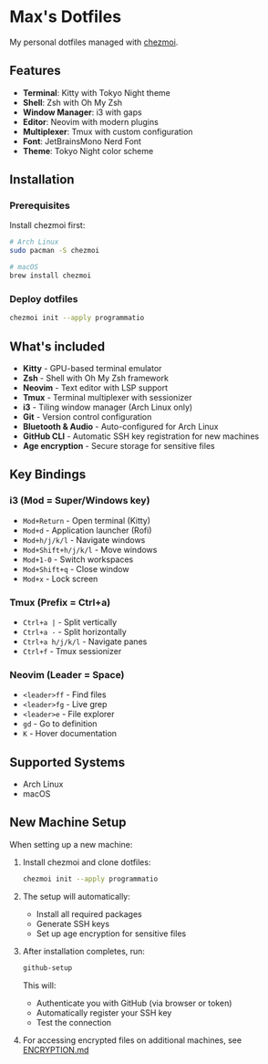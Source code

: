 # Max's Dotfiles

My personal dotfiles managed with [chezmoi](https://www.chezmoi.io/).

## Features

- **Terminal**: Kitty with Tokyo Night theme
- **Shell**: Zsh with Oh My Zsh
- **Window Manager**: i3 with gaps
- **Editor**: Neovim with modern plugins
- **Multiplexer**: Tmux with custom configuration
- **Font**: JetBrainsMono Nerd Font
- **Theme**: Tokyo Night color scheme

## Installation

### Prerequisites

Install chezmoi first:

```bash
# Arch Linux
sudo pacman -S chezmoi

# macOS
brew install chezmoi
```

### Deploy dotfiles

```bash
chezmoi init --apply programmatio
```

## What's included

- **Kitty** - GPU-based terminal emulator
- **Zsh** - Shell with Oh My Zsh framework
- **Neovim** - Text editor with LSP support
- **Tmux** - Terminal multiplexer with sessionizer
- **i3** - Tiling window manager (Arch Linux only)
- **Git** - Version control configuration
- **Bluetooth & Audio** - Auto-configured for Arch Linux
- **GitHub CLI** - Automatic SSH key registration for new machines
- **Age encryption** - Secure storage for sensitive files

## Key Bindings

### i3 (Mod = Super/Windows key)
- `Mod+Return` - Open terminal (Kitty)
- `Mod+d` - Application launcher (Rofi)
- `Mod+h/j/k/l` - Navigate windows
- `Mod+Shift+h/j/k/l` - Move windows
- `Mod+1-0` - Switch workspaces
- `Mod+Shift+q` - Close window
- `Mod+x` - Lock screen

### Tmux (Prefix = Ctrl+a)
- `Ctrl+a |` - Split vertically
- `Ctrl+a -` - Split horizontally
- `Ctrl+a h/j/k/l` - Navigate panes
- `Ctrl+f` - Tmux sessionizer

### Neovim (Leader = Space)
- `<leader>ff` - Find files
- `<leader>fg` - Live grep
- `<leader>e` - File explorer
- `gd` - Go to definition
- `K` - Hover documentation

## Supported Systems

- Arch Linux
- macOS

## New Machine Setup

When setting up a new machine:

1. Install chezmoi and clone dotfiles:
   ```bash
   chezmoi init --apply programmatio
   ```

2. The setup will automatically:
   - Install all required packages
   - Generate SSH keys
   - Set up age encryption for sensitive files

3. After installation completes, run:
   ```bash
   github-setup
   ```
   This will:
   - Authenticate you with GitHub (via browser or token)
   - Automatically register your SSH key
   - Test the connection

4. For accessing encrypted files on additional machines, see [ENCRYPTION.md](ENCRYPTION.md)